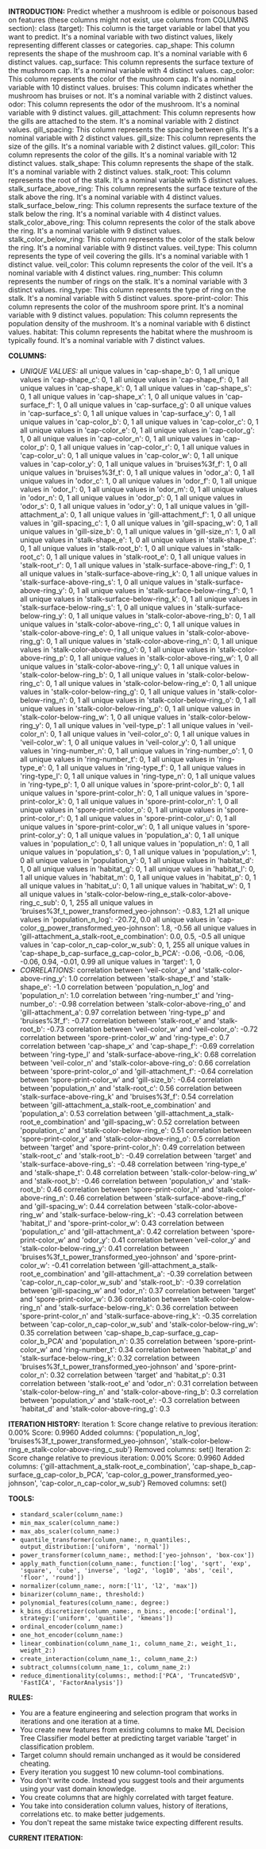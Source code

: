 **INTRODUCTION:**
Predict whether a mushroom is edible or poisonous based on features (these columns might not exist, use columns from COLUMNS section):
class (target): This column is the target variable or label that you want to predict. It's a nominal variable with two distinct values, likely representing different classes or categories.
cap_shape: This column represents the shape of the mushroom cap. It's a nominal variable with 6 distinct values.
cap_surface: This column represents the surface texture of the mushroom cap. It's a nominal variable with 4 distinct values.
cap_color: This column represents the color of the mushroom cap. It's a nominal variable with 10 distinct values.
bruises: This column indicates whether the mushroom has bruises or not. It's a nominal variable with 2 distinct values.
odor: This column represents the odor of the mushroom. It's a nominal variable with 9 distinct values.
gill_attachment: This column represents how the gills are attached to the stem. It's a nominal variable with 2 distinct values.
gill_spacing: This column represents the spacing between gills. It's a nominal variable with 2 distinct values.
gill_size: This column represents the size of the gills. It's a nominal variable with 2 distinct values.
gill_color: This column represents the color of the gills. It's a nominal variable with 12 distinct values.
stalk_shape: This column represents the shape of the stalk. It's a nominal variable with 2 distinct values.
stalk_root: This column represents the root of the stalk. It's a nominal variable with 5 distinct values.
stalk_surface_above_ring: This column represents the surface texture of the stalk above the ring. It's a nominal variable with 4 distinct values.
stalk_surface_below_ring: This column represents the surface texture of the stalk below the ring. It's a nominal variable with 4 distinct values.
stalk_color_above_ring: This column represents the color of the stalk above the ring. It's a nominal variable with 9 distinct values.
stalk_color_below_ring: This column represents the color of the stalk below the ring. It's a nominal variable with 9 distinct values.
veil_type: This column represents the type of veil covering the gills. It's a nominal variable with 1 distinct value.
veil_color: This column represents the color of the veil. It's a nominal variable with 4 distinct values.
ring_number: This column represents the number of rings on the stalk. It's a nominal variable with 3 distinct values.
ring_type: This column represents the type of ring on the stalk. It's a nominal variable with 5 distinct values.
spore-print-color: This column represents the color of the mushroom spore print. It's a nominal variable with 9 distinct values.
population: This column represents the population density of the mushroom. It's a nominal variable with 6 distinct values.
habitat: This column represents the habitat where the mushroom is typically found. It's a nominal variable with 7 distinct values.

**COLUMNS:**
- *UNIQUE VALUES:*
all unique values in 'cap-shape_b': 0, 1
all unique values in 'cap-shape_c': 0, 1
all unique values in 'cap-shape_f': 0, 1
all unique values in 'cap-shape_k': 0, 1
all unique values in 'cap-shape_s': 0, 1
all unique values in 'cap-shape_x': 1, 0
all unique values in 'cap-surface_f': 1, 0
all unique values in 'cap-surface_g': 0
all unique values in 'cap-surface_s': 0, 1
all unique values in 'cap-surface_y': 0, 1
all unique values in 'cap-color_b': 0, 1
all unique values in 'cap-color_c': 0, 1
all unique values in 'cap-color_e': 0, 1
all unique values in 'cap-color_g': 1, 0
all unique values in 'cap-color_n': 0, 1
all unique values in 'cap-color_p': 0, 1
all unique values in 'cap-color_r': 0, 1
all unique values in 'cap-color_u': 0, 1
all unique values in 'cap-color_w': 0, 1
all unique values in 'cap-color_y': 0, 1
all unique values in 'bruises%3f_f': 1, 0
all unique values in 'bruises%3f_t': 0, 1
all unique values in 'odor_a': 0, 1
all unique values in 'odor_c': 1, 0
all unique values in 'odor_f': 0, 1
all unique values in 'odor_l': 0, 1
all unique values in 'odor_m': 0, 1
all unique values in 'odor_n': 0, 1
all unique values in 'odor_p': 0, 1
all unique values in 'odor_s': 0, 1
all unique values in 'odor_y': 0, 1
all unique values in 'gill-attachment_a': 0, 1
all unique values in 'gill-attachment_f': 1, 0
all unique values in 'gill-spacing_c': 1, 0
all unique values in 'gill-spacing_w': 0, 1
all unique values in 'gill-size_b': 0, 1
all unique values in 'gill-size_n': 1, 0
all unique values in 'stalk-shape_e': 1, 0
all unique values in 'stalk-shape_t': 0, 1
all unique values in 'stalk-root_b': 1, 0
all unique values in 'stalk-root_c': 0, 1
all unique values in 'stalk-root_e': 0, 1
all unique values in 'stalk-root_r': 0, 1
all unique values in 'stalk-surface-above-ring_f': 0, 1
all unique values in 'stalk-surface-above-ring_k': 0, 1
all unique values in 'stalk-surface-above-ring_s': 1, 0
all unique values in 'stalk-surface-above-ring_y': 0, 1
all unique values in 'stalk-surface-below-ring_f': 0, 1
all unique values in 'stalk-surface-below-ring_k': 0, 1
all unique values in 'stalk-surface-below-ring_s': 1, 0
all unique values in 'stalk-surface-below-ring_y': 0, 1
all unique values in 'stalk-color-above-ring_b': 0, 1
all unique values in 'stalk-color-above-ring_c': 0, 1
all unique values in 'stalk-color-above-ring_e': 0, 1
all unique values in 'stalk-color-above-ring_g': 0, 1
all unique values in 'stalk-color-above-ring_n': 0, 1
all unique values in 'stalk-color-above-ring_o': 0, 1
all unique values in 'stalk-color-above-ring_p': 0, 1
all unique values in 'stalk-color-above-ring_w': 1, 0
all unique values in 'stalk-color-above-ring_y': 0, 1
all unique values in 'stalk-color-below-ring_b': 0, 1
all unique values in 'stalk-color-below-ring_c': 0, 1
all unique values in 'stalk-color-below-ring_e': 0, 1
all unique values in 'stalk-color-below-ring_g': 0, 1
all unique values in 'stalk-color-below-ring_n': 0, 1
all unique values in 'stalk-color-below-ring_o': 0, 1
all unique values in 'stalk-color-below-ring_p': 0, 1
all unique values in 'stalk-color-below-ring_w': 1, 0
all unique values in 'stalk-color-below-ring_y': 0, 1
all unique values in 'veil-type_p': 1
all unique values in 'veil-color_n': 0, 1
all unique values in 'veil-color_o': 0, 1
all unique values in 'veil-color_w': 1, 0
all unique values in 'veil-color_y': 0, 1
all unique values in 'ring-number_n': 0, 1
all unique values in 'ring-number_o': 1, 0
all unique values in 'ring-number_t': 0, 1
all unique values in 'ring-type_e': 0, 1
all unique values in 'ring-type_f': 0, 1
all unique values in 'ring-type_l': 0, 1
all unique values in 'ring-type_n': 0, 1
all unique values in 'ring-type_p': 1, 0
all unique values in 'spore-print-color_b': 0, 1
all unique values in 'spore-print-color_h': 0, 1
all unique values in 'spore-print-color_k': 0, 1
all unique values in 'spore-print-color_n': 1, 0
all unique values in 'spore-print-color_o': 0, 1
all unique values in 'spore-print-color_r': 0, 1
all unique values in 'spore-print-color_u': 0, 1
all unique values in 'spore-print-color_w': 0, 1
all unique values in 'spore-print-color_y': 0, 1
all unique values in 'population_a': 0, 1
all unique values in 'population_c': 0, 1
all unique values in 'population_n': 0, 1
all unique values in 'population_s': 0, 1
all unique values in 'population_v': 1, 0
all unique values in 'population_y': 0, 1
all unique values in 'habitat_d': 1, 0
all unique values in 'habitat_g': 0, 1
all unique values in 'habitat_l': 0, 1
all unique values in 'habitat_m': 0, 1
all unique values in 'habitat_p': 0, 1
all unique values in 'habitat_u': 0, 1
all unique values in 'habitat_w': 0, 1
all unique values in 'stalk-color-below-ring_e_stalk-color-above-ring_c_sub': 0, 1, 255
all unique values in 'bruises%3f_t_power_transformed_yeo-johnson': -0.83, 1.21
all unique values in 'population_n_log': -20.72, 0.0
all unique values in 'cap-color_g_power_transformed_yeo-johnson': 1.8, -0.56
all unique values in 'gill-attachment_a_stalk-root_e_combination': 0.0, 0.5, -0.5
all unique values in 'cap-color_n_cap-color_w_sub': 0, 1, 255
all unique values in 'cap-shape_b_cap-surface_g_cap-color_b_PCA': -0.06, -0.06, -0.06, -0.06, 0.94, -0.01, 0.99
all unique values in 'target': 1, 0
- *CORRELATIONS:*
correlation between 'veil-color_y' and 'stalk-color-above-ring_y': 1.0
correlation between 'stalk-shape_t' and 'stalk-shape_e': -1.0
correlation between 'population_n_log' and 'population_n': 1.0
correlation between 'ring-number_t' and 'ring-number_o': -0.98
correlation between 'stalk-color-above-ring_o' and 'gill-attachment_a': 0.97
correlation between 'ring-type_p' and 'bruises%3f_f': -0.77
correlation between 'stalk-root_e' and 'stalk-root_b': -0.73
correlation between 'veil-color_w' and 'veil-color_o': -0.72
correlation between 'spore-print-color_w' and 'ring-type_e': 0.7
correlation between 'cap-shape_x' and 'cap-shape_f': -0.69
correlation between 'ring-type_l' and 'stalk-surface-above-ring_k': 0.68
correlation between 'veil-color_n' and 'stalk-color-above-ring_o': 0.66
correlation between 'spore-print-color_o' and 'gill-attachment_f': -0.64
correlation between 'spore-print-color_w' and 'gill-size_b': -0.64
correlation between 'population_n' and 'stalk-root_c': 0.56
correlation between 'stalk-surface-above-ring_k' and 'bruises%3f_f': 0.54
correlation between 'gill-attachment_a_stalk-root_e_combination' and 'population_a': 0.53
correlation between 'gill-attachment_a_stalk-root_e_combination' and 'gill-spacing_w': 0.52
correlation between 'population_c' and 'stalk-color-below-ring_e': 0.51
correlation between 'spore-print-color_y' and 'stalk-color-above-ring_o': 0.5
correlation between 'target' and 'spore-print-color_h': 0.49
correlation between 'stalk-root_c' and 'stalk-root_b': -0.49
correlation between 'target' and 'stalk-surface-above-ring_s': -0.48
correlation between 'ring-type_e' and 'stalk-shape_t': 0.48
correlation between 'stalk-color-below-ring_w' and 'stalk-root_b': -0.46
correlation between 'population_v' and 'stalk-root_b': 0.46
correlation between 'spore-print-color_h' and 'stalk-color-above-ring_n': 0.46
correlation between 'stalk-surface-above-ring_f' and 'gill-spacing_w': 0.44
correlation between 'stalk-color-above-ring_w' and 'stalk-surface-below-ring_k': -0.43
correlation between 'habitat_l' and 'spore-print-color_w': 0.43
correlation between 'population_c' and 'gill-attachment_a': 0.42
correlation between 'spore-print-color_w' and 'odor_y': 0.41
correlation between 'veil-color_y' and 'stalk-color-below-ring_y': 0.41
correlation between 'bruises%3f_t_power_transformed_yeo-johnson' and 'spore-print-color_w': -0.41
correlation between 'gill-attachment_a_stalk-root_e_combination' and 'gill-attachment_a': -0.39
correlation between 'cap-color_n_cap-color_w_sub' and 'stalk-root_b': -0.39
correlation between 'gill-spacing_w' and 'odor_n': 0.37
correlation between 'target' and 'spore-print-color_w': 0.36
correlation between 'stalk-color-below-ring_n' and 'stalk-surface-below-ring_k': 0.36
correlation between 'spore-print-color_n' and 'stalk-surface-above-ring_k': -0.35
correlation between 'cap-color_n_cap-color_w_sub' and 'stalk-color-below-ring_w': 0.35
correlation between 'cap-shape_b_cap-surface_g_cap-color_b_PCA' and 'population_n': 0.35
correlation between 'spore-print-color_w' and 'ring-number_t': 0.34
correlation between 'habitat_p' and 'stalk-surface-below-ring_k': 0.32
correlation between 'bruises%3f_t_power_transformed_yeo-johnson' and 'spore-print-color_n': 0.32
correlation between 'target' and 'habitat_p': 0.31
correlation between 'stalk-root_e' and 'odor_n': 0.31
correlation between 'stalk-color-below-ring_n' and 'stalk-color-above-ring_b': 0.3
correlation between 'population_v' and 'stalk-root_e': -0.3
correlation between 'habitat_d' and 'stalk-color-above-ring_g': 0.3

**ITERATION HISTORY:**
Iteration 1:
Score change relative to previous iteration: 0.00%
Score: 0.9960
Added columns: {'population_n_log', 'bruises%3f_t_power_transformed_yeo-johnson', 'stalk-color-below-ring_e_stalk-color-above-ring_c_sub'}
Removed columns: set()
Iteration 2:
Score change relative to previous iteration: 0.00%
Score: 0.9960
Added columns: {'gill-attachment_a_stalk-root_e_combination', 'cap-shape_b_cap-surface_g_cap-color_b_PCA', 'cap-color_g_power_transformed_yeo-johnson', 'cap-color_n_cap-color_w_sub'}
Removed columns: set()

**TOOLS:**
- `standard_scaler(column_name:)`
- `min_max_scaler(column_name:)`
- `max_abs_scaler(column_name:)`
- `quantile_transformer(column_name:, n_quantiles:, output_distribution:['uniform', 'normal'])`
- `power_transformer(column_name:, method:['yeo-johnson', 'box-cox'])`
- `apply_math_function(column_name:, function:['log', 'sqrt', 'exp', 'square', 'cube', 'inverse', 'log2', 'log10', 'abs', 'ceil', 'floor', 'round'])`
- `normalizer(column_name:, norm:['l1', 'l2', 'max'])`
- `binarizer(column_name:, threshold:)`
- `polynomial_features(column_name:, degree:)`
- `k_bins_discretizer(column_name:, n_bins:, encode:['ordinal'], strategy:['uniform', 'quantile', 'kmeans'])`
- `ordinal_encoder(column_name:)`
- `one_hot_encoder(column_name:)`
- `linear_combination(column_name_1:, column_name_2:, weight_1:, weight_2:)`
- `create_interaction(column_name_1:, column_name_2:)`
- `subtract_columns(column_name_1:, column_name_2:)`
- `reduce_dimentionality(columns:, method:['PCA', 'TruncatedSVD', 'FastICA', 'FactorAnalysis'])`

**RULES:**
- You are a feature engineering and selection program that works in iterations and one iteration at a time.
- You create new features from existing columns to make ML Decision Tree Classifier model better at predicting target variable 'target' in classification problem.
- Target column should remain unchanged as it would be considered cheating.
- Every iteration you suggest 10 new column-tool combinations.
- You don't write code. Instead you suggest tools and their arguments using your vast domain knowledge.
- You create columns that are highly correlated with target feature.
- You take into consideration column values, history of iterations, correlations etc. to make better judgements.
- You don't repeat the same mistake twice expecting different results.

**CURRENT ITERATION:**